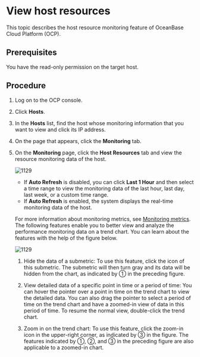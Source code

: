 # View host resources

This topic describes the host resource monitoring feature of OceanBase Cloud Platform (OCP).

## Prerequisites

You have the read-only permission on the target host.

## Procedure

1. Log on to the OCP console.

2. Click **Hosts**.

3. In the **Hosts** list, find the host whose monitoring information that you want to view and click its IP address.

4. On the page that appears, click the **Monitoring** tab.

5. On the **Monitoring** page, click the **Host Resources** tab and view the resource monitoring data of the host.

   ![1129](https://obbusiness-private.oss-cn-shanghai.aliyuncs.com/doc/img/ocp/420/%E4%B8%BB%E6%9C%BA%E8%B5%84%E6%BA%90%E7%9B%91%E6%8E%A7-1.png)

   * If **Auto Refresh** is disabled, you can click **Last 1 Hour** and then select a time range to view the monitoring data of the last hour, last day, last week, or a custom time range.
   * If **Auto Refresh** is enabled, the system displays the real-time monitoring data of the host.

   For more information about monitoring metrics, see [Monitoring metrics](../../1900.reference-guide/300.monitoring-indicator-reference/100.overview-of-metrics.md). The following features enable you to better view and analyze the performance monitoring data on a trend chart. You can learn about the features with the help of the figure below.

   ![1129](https://obbusiness-private.oss-cn-shanghai.aliyuncs.com/doc/img/ocp/420/memory-1.png)

   1. Hide the data of a submetric: To use this feature, click the icon of this submetric. The submetric will then turn gray and its data will be hidden from the chart, as indicated by ① in the preceding figure.

   2. View detailed data of a specific point in time or a period of time: You can hover the pointer over a point in time on the trend chart to view the detailed data. You can also drag the pointer to select a period of time on the trend chart and have a zoomed-in view of data in this period of time. To resume the normal view, double-click the trend chart.

   3. Zoom in on the trend chart: To use this feature, click the zoom-in icon in the upper-right corner, as indicated by ③ in the figure. The features indicated by ①, ②, and ③ in the preceding figure are also applicable to a zoomed-in chart.
